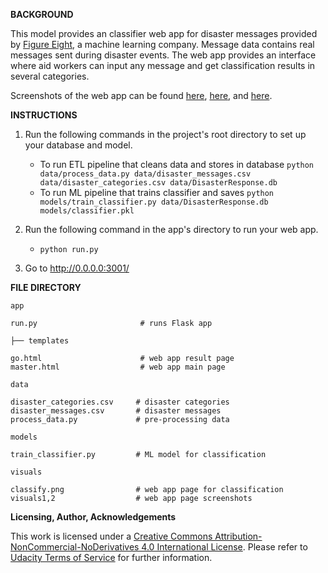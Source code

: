 **BACKGROUND**

This model provides an classifier web app for disaster messages provided by [Figure Eight](https://www.figure-eight.com), a machine learning company. Message data contains real messages sent during disaster events. The web app provides an interface where aid workers can input any message and get classification results in several categories. 

Screenshots of the web app can be found [here](https://github.com/bobbleoxs/data_science/blob/master/Disater_response_pipeline/visuals/classify.png), [here](https://github.com/bobbleoxs/data_science/blob/master/Disater_response_pipeline/visuals/visual1.png), and [here](https://github.com/bobbleoxs/data_science/blob/master/Disater_response_pipeline/visuals/visual2.png).


**INSTRUCTIONS**

1. Run the following commands in the project's root directory to set up your database and model.

    - To run ETL pipeline that cleans data and stores in database
        `python data/process_data.py data/disaster_messages.csv data/disaster_categories.csv data/DisasterResponse.db`
    - To run ML pipeline that trains classifier and saves
        `python models/train_classifier.py data/DisasterResponse.db models/classifier.pkl`

2. Run the following command in the app's directory to run your web app.
   - `python run.py`

3. Go to http://0.0.0.0:3001/


**FILE DIRECTORY**

`app`
```
run.py                       # runs Flask app

├── templates 

go.html                      # web app result page
master.html                  # web app main page  
```

`data`
```
disaster_categories.csv     # disaster categories  
disaster_messages.csv       # disaster messages
process_data.py             # pre-processing data
```

`models`
```
train_classifier.py         # ML model for classification           
```

`visuals`
```
classify.png                # web app page for classification   
visuals1,2                  # web app page screenshots
```

**Licensing, Author, Acknowledgements**

This work is licensed under a [Creative Commons  Attribution-NonCommercial-NoDerivatives 4.0 International License](http://creativecommons.org/licenses/by-nc-nd/4.0/). Please refer to [Udacity Terms of Service](https://www.udacity.com/legal) for further information.
